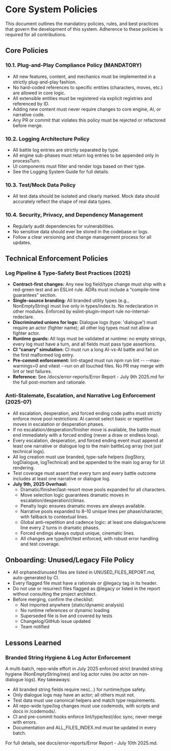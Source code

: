 # Core System Policies

This document outlines the mandatory policies, rules, and best practices that govern the development of this system. Adherence to these policies is required for all contributions.

## Core Policies
### 10.1. Plug-and-Play Compliance Policy (MANDATORY)
- All new features, content, and mechanics must be implemented in a strictly plug-and-play fashion.
- No hard-coded references to specific entities (characters, moves, etc.) are allowed in core logic.
- All extensible entities must be registered via explicit registries and referenced by ID.
- Adding new content must never require changes to core engine, AI, or narrative code.
- Any PR or commit that violates this policy must be rejected or refactored before merge.

### 10.2. Logging Architecture Policy
- All battle log entries are strictly separated by type.
- All engine sub-phases must return log entries to be appended only in processTurn.
- UI components must filter and render logs based on their type.
- See the Logging System Guide for full details.

### 10.3. Test/Mock Data Policy
- All test data should be isolated and clearly marked. Mock data should accurately reflect the shape of real data types.

### 10.4. Security, Privacy, and Dependency Management
- Regularly audit dependencies for vulnerabilities.
- No sensitive data should ever be stored in the codebase or logs.
- Follow a clear versioning and change management process for all updates.

## Technical Enforcement Policies
### Log Pipeline & Type-Safety Best Practices (2025)
- **Contract-first changes:** Any new log field/type change must ship with a red-green test and an ESLint rule. ADRs must include a “compile-time guarantees” section.
- **Single-source branding:** All branded utility types (e.g., NonEmptyString) must live only in types/index.ts. No redeclaration in other modules. Enforced by eslint-plugin-import rule no-internal-redeclare.
- **Discriminated unions for logs:** Dialogue logs (type: 'dialogue') must require an actor (fighter name); all other log types must not allow a fighter actor.
- **Runtime guards:** All logs must be validated at runtime: no empty strings, every log must have a turn, and all fields must pass type assertions.
- **CI “canary” simulation:** CI must run a long AI-vs-AI battle and fail on the first malformed log entry.
- **Pre-commit enforcement:** lint-staged must run npm run lint -- --max-warnings=0 and vitest --run on all touched files. No PR may merge with lint or test failures.
- **Reference:** See /docs/error-reports/Error Report - July 9th 2025.md for the full post-mortem and rationale.

### Anti-Stalemate, Escalation, and Narrative Log Enforcement (2025-07)
- All escalation, desperation, and forced ending code paths must strictly enforce move pool restrictions: AI cannot select basic or repetitive moves in escalation or desperation phases.
- If no escalation/desperation/finisher move is available, the battle must end immediately with a forced ending (never a draw or endless loop).
- Every escalation, desperation, and forced ending event must append at least one narrative or dialogue log to the main battleLog array (not just technical logs).
- All log creation must use branded, type-safe helpers (logStory, logDialogue, logTechnical) and be appended to the main log array for UI rendering.
- Test coverage must assert that every turn and every battle outcome includes at least one narrative or dialogue log.
- **July 9th, 2025 Overhaul:**
  - Dramatic/finisher/last-resort move pools expanded for all characters.
  - Move selection logic guarantees dramatic moves in escalation/desperation/climax.
  - Penalty logic ensures dramatic moves are always available.
  - Narrative pools expanded to 8–10 unique lines per phase/character, with fallback to contextual lines.
  - Global anti-repetition and cadence logic: at least one dialogue/scene line every 2 turns in dramatic phases.
  - Forced endings always output unique, cinematic lines.
  - All changes are type/lint/test enforced, with robust error handling and test coverage.

## Onboarding: Unused/Legacy File Policy
- All orphaned/unused files are listed in UNUSED_FILES_REPORT.md, auto-generated by CI.
- Every flagged file must have a rationale or @legacy tag in its header.
- Do not use or resurrect files flagged as @legacy or listed in the report without consulting the project architect.
- Before merging, confirm the checklist:
  - Not imported anywhere (static/dynamic analysis)
  - No runtime references or dynamic loading
  - Superseded file is live and covered by tests
  - Changelog/GitHub issue updated
  - Team notified

## Lessons Learned
### Branded String Hygiene & Log Actor Enforcement
A multi-batch, repo-wide effort in July 2025 enforced strict branded string hygiene (NonEmptyString/nes) and log actor rules (no actor on non-dialogue logs). Key takeaways:
- All branded string fields require nes(...) for runtime/type safety.
- Only dialogue logs may have an actor; all others must not.
- Test data must use canonical helpers and match type requirements.
- All repo-wide type/log changes must use codemods, with scripts and docs in /codemods/.
- CI and pre-commit hooks enforce lint/type/test/doc sync; never merge with errors.
- Documentation and ALL_FILES_INDEX.md must be updated in every batch.

For full details, see docs/error-reports/Error Report - July 10th 2025.md.
